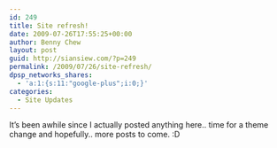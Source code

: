 ```yaml
---
id: 249
title: Site refresh!
date: 2009-07-26T17:55:25+00:00
author: Benny Chew
layout: post
guid: http://siansiew.com/?p=249
permalink: /2009/07/26/site-refresh/
dpsp_networks_shares:
  - 'a:1:{s:11:"google-plus";i:0;}'
categories:
  - Site Updates
---
```

It&#8217;s been awhile since I actually posted anything here.. time for a theme change and hopefully.. more posts to come. :D